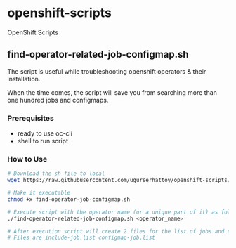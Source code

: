 # openshift-scripts
OpenShift Scripts


## find-operator-related-job-configmap.sh
The script is useful while troubleshooting openshift operators & their installation. 

When the time comes, the script will save you from searching more than one hundred jobs and configmaps.

### Prerequisites
- ready to use oc-cli
- shell to run script

### How to Use

```bash
# Download the sh file to local
wget https://raw.githubusercontent.com/ugurserhattoy/openshift-scripts/main/find_operator_related_job_configmap/find-operator-related-job-configmap.sh

# Make it executable
chmod +x find-operator-job-configmap.sh

# Execute script with the operator name (or a unique part of it) as following
./find-operator-related-job-configmap.sh <operator_name>

# After execution script will create 2 files for the list of jobs and configmaps
# Files are include-job.list configmap-job.list
```
